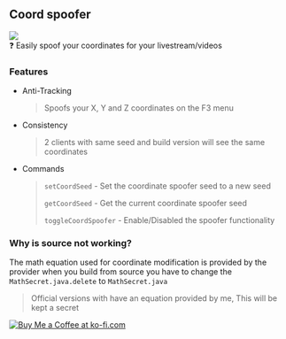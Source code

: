 ## Coord spoofer
![](https://img.shields.io/github/v/release/sleepy-lux/coordspoofer)<br>
❓ Easily spoof your coordinates for your livestream/videos

### Features
- Anti-Tracking
  > Spoofs your X, Y and Z coordinates on the F3 menu
- Consistency
  > 2 clients with same seed and build version will see the same coordinates
- Commands
  > `setCoordSeed` - Set the coordinate spoofer seed to a new seed
  > 
  > `getCoordSeed` - Get the current coordinate spoofer seed
  > 
  > `toggleCoordSpoofer` - Enable/Disabled the spoofer functionality
  
### Why is source not working?
 The math equation used for coordinate modification is provided by the provider when you build from source you have to change the `MathSecret.java.delete` to `MathSecret.java`
 
> Official versions with have an equation provided by me, This will be kept a secret

<a href='https://ko-fi.com/sleepylux' target='_blank'><img src='https://storage.ko-fi.com/cdn/kofi5.png' alt='Buy Me a Coffee at ko-fi.com' /></a>